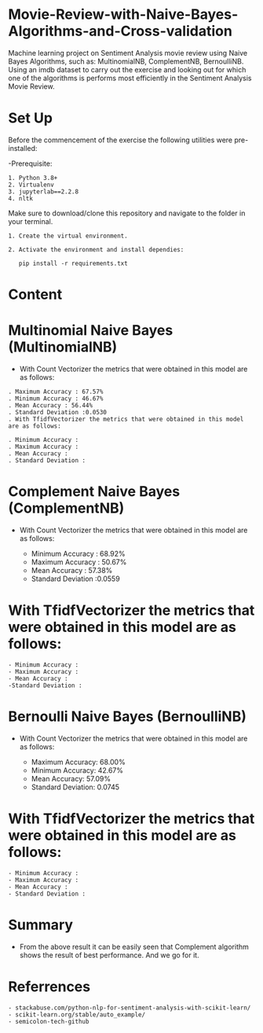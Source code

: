 # Movie-Review-with-Naive-Bayes-Algorithms-and-Cross-validation

  Machine learning project on Sentiment Analysis movie review using Naive Bayes Algorithms, such as:
  MultinomialNB, ComplementNB, BernoulliNB. Using an imdb dataset to carry out the exercise and looking 
  out for which one of the algorithms is performs most efficiently in the Sentiment Analysis Movie Review.
  
# Set Up

  Before the commencement of the exercise the following utilities were pre-installed:
  
  -Prerequisite:
    
    1. Python 3.8+
    2. Virtualenv
    3. jupyterlab==2.2.8
    4. nltk
Make sure to download/clone this repository and navigate to the folder in your terminal.

    1. Create the virtual environment.

    2. Activate the environment and install dependies:

       pip install -r requirements.txt
   
# Content

  # Multinomial Naive Bayes (MultinomialNB)

   - With Count Vectorizer the metrics that were obtained in this model are as follows:
   
    . Maximum Accuracy : 67.57%
    . Minimum Accuracy : 46.67%
    . Mean Accuracy : 56.44%
    . Standard Deviation :0.0530
    . With TfidfVectorizer the metrics that were obtained in this model are as follows:

    . Minimum Accuracy : 
    . Maximum Accuracy : 
    . Mean Accuracy : 
    . Standard Deviation :
    
# Complement Naive Bayes (ComplementNB)

  - With Count Vectorizer the metrics that were obtained in this model are as follows:
  
    - Minimum Accuracy : 68.92%
    - Maximum Accuracy : 50.67%
    - Mean Accuracy : 57.38%
    - Standard Deviation :0.0559
    
# With TfidfVectorizer the metrics that were obtained in this model are as follows:

    - Minimum Accuracy :
    - Maximum Accuracy : 
    - Mean Accuracy : 
    -Standard Deviation :
    
# Bernoulli Naive Bayes (BernoulliNB)

 - With Count Vectorizer the metrics that were obtained in this model are as follows:

    - Maximum Accuracy:   68.00%
    - Minimum Accuracy:   42.67%
    - Mean Accuracy:   57.09%
    - Standard Deviation: 0.0745
 
# With TfidfVectorizer the metrics that were obtained in this model are as follows:

    - Minimum Accuracy : 
    - Maximum Accuracy : 
    - Mean Accuracy : 
    - Standard Deviation : 
    
 # Summary
 
  - From the above result it can be easily seen that Complement algorithm shows the result of 
    best performance. And we go for it.
 
 # Referrences
 
    - stackabuse.com/python-nlp-for-sentiment-analysis-with-scikit-learn/
    - scikit-learn.org/stable/auto_example/
    - semicolon-tech-github
